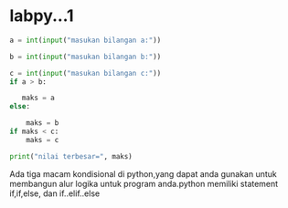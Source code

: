 # labpy...1
```python
a = int(input("masukan bilangan a:"))

b = int(input("masukan bilangan b:"))

c = int(input("masukan bilangan c:"))
if a > b:

   maks = a
else:

    maks = b
if maks < c:
    maks = c

print("nilai terbesar=", maks)
```
Ada tiga macam kondisional di python,yang dapat anda gunakan untuk membangun alur logika untuk program anda.python memiliki statement if,if,else, dan if..elif..else



